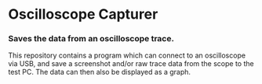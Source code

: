 # Oscilloscope Capturer
### Saves the data from an oscilloscope trace.

This repository contains a program which can connect to an oscilloscope via USB, and save a screenshot and/or raw trace data from the scope to the test PC. The data can then also be displayed as a graph.
